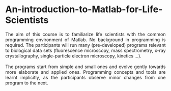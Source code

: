 # An-introduction-to-Matlab-for-Life-Scientists
<p align="justify">
The aim of this course is to familiarize life scientists with the common programming environment of Matlab. No background in programming is required. The participants will run many (pre-developed) programs relevant to biological data sets (fluorescence microscopy, mass spectrometry, x-ray crystallography, single-particle electron microscopy, kinetics ...). 
<br /><br />
The programs start from simple and small ones and evolve gently towards more elaborate and applied ones. Programming concepts and tools are learnt implicitly, as the participants observe minor changes from one program to the next.
</p>
